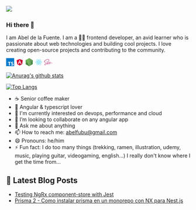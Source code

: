 ![](https://komarev.com/ghpvc/?username=abelfubu)
### Hi there 👋
I am Abel de la Fuente. I am a 👨‍💻 frontend developer, an avid learner who is passionate about web technologies and building cool projects. I love creating open-source projects and contributing to the community.

<code><img height="22" src="https://raw.githubusercontent.com/github/explore/80688e429a7d4ef2fca1e82350fe8e3517d3494d/topics/typescript/typescript.png"></code>
<code><img height="22" src="https://raw.githubusercontent.com/github/explore/80688e429a7d4ef2fca1e82350fe8e3517d3494d/topics/angular/angular.png"></code>
<code><img height="22" src="https://raw.githubusercontent.com/github/explore/80688e429a7d4ef2fca1e82350fe8e3517d3494d/topics/nodejs/nodejs.png"></code>
<code><img height="22" src="https://raw.githubusercontent.com/github/explore/80688e429a7d4ef2fca1e82350fe8e3517d3494d/topics/react/react.png"></code>
<code><img height="22" src="https://raw.githubusercontent.com/github/explore/80688e429a7d4ef2fca1e82350fe8e3517d3494d/topics/sass/sass.png"></code>

[![Anurag's github stats](https://github-readme-stats.vercel.app/api?username=abelfubu&show_icons=true&theme=react)](https://github.com/anuraghazra/github-readme-stats)

[![Top Langs](https://github-readme-stats.vercel.app/api/top-langs/?username=abelfubu&layout=compact&theme=react)](https://github.com/anuraghazra/github-readme-stats)

- ☕ Senior coffee maker
- 🔭 Angular & typescript lover
- 🌱 I'm currently interested on devops, performance and cloud
- 👯 I’m looking to collaborate on any angular app
- 💬 Ask me about anything
- 📫 How to reach me: abelfubu@gmail.com
- 😄 Pronouns: he/him
- ⚡ Fun fact: I do too many things (trekking, ramen, illustration, udemy, music, playing guitar, videogaming, english...) I really don't know where I get the time from...

## 📕 Latest Blog Posts

<!-- BLOG-POST-LIST:START -->
- [Testing NgRx component-store with Jest](https://abelfubu.hashnode.dev/testing-ngrx-component-store-with-jest)
- [Prisma 2 - Como instalar prisma en un monorepo con NX para Nest.js](https://abelfubu.hashnode.dev/prisma-2-como-instalar-prisma-en-un-monorepo-con-nx-para-nestjs)
<!-- BLOG-POST-LIST:END -->
